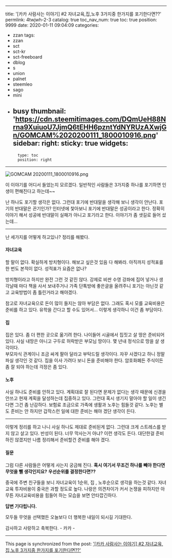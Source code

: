
---
title: '[카카 사람사는 이야기] #2  자녀교육,집,노후 3가지중  한가지를 포기한다면??'
permlink: 4twjwh-2-3
catalog: true
toc_nav_num: true
toc: true
position: 9999
date: 2020-01-11 09:04:09
categories:
- zzan
tags:
- zzan
- sct
- sct-kr
- sct-freeboard
- dblog
- s
- union
- palnet
- steemleo
- sago
- mini
- busy
thumbnail: 'https://cdn.steemitimages.com/DQmUeH88Nrna9XuiuoU7JjmQ6tEHH6pzntYdNYRUzAXwjGn/GOMCAM%2020200111_1800010916.png'
sidebar:
    right:
        sticky: true
widgets:
    -
        type: toc
        position: right
---


![GOMCAM 20200111_1800010916.png](https://cdn.steemitimages.com/DQmUeH88Nrna9XuiuoU7JjmQ6tEHH6pzntYdNYRUzAXwjGn/GOMCAM%2020200111_1800010916.png)


이 이야기를 어디서 들었는지 모르겠다. 
일반적인 사람들은 3가지중 하나를 포기하면 인생이
편해진다고 하는데~~

난 하나도 포기할 생각은 없다. 
그런대 포기에 반대말을 생각해 보니 생각이 안난다.
포기의 반대말은 끈기인가?
인터넷에 찿아보니 포기에 반대말은 성공이라고 한다. 
정확히 이야기 해서 성공에 반대말이 실패가 아니고 포기라고
한다.  이야기가 좀 샛길로 들어 섰는데...

---
난 세가지를 어떻게 하고있나? 정리를 해봤다.

#### 자녀교육
할 말이 없다.  확실하게 방치형이다. 
해보고 싶은것 있음 다 해봐라. 아직까지 성적표를
한 번도 본적이 없다.  성적표가 요즘은 없나?

방치형이라고 하지만 완전 그런 것 같진 않다. 
강제로 비싼 수영 강좌에 집어 넣거나 생각날때 마다
책을 사서 보내주거나 가족 단톡방에 좋은글을 올려주니
포기는 아닌것 같고 교육방법이 좀 틀린거라고 해야겠다.

참고로 자녀교육으로 돈이 많이 들지는 않아 부담은
없다.  그래도 혹시 모를 교육비용은 준비를 하고 있다. 
유학을 간다고 할 수도 있어서... 이렇게 생각하니
이건 좀 부담이다. 

#### 집
집은 있다.  좀 더 편한 곳으로 옮기려 한다. 
나이들어 시골에서 집짓고 살 땅은 준비되어 있다. 
사실 내땅은  아니고 구두로 허락받은 부모님 땅이다.
몇 년내 정식으로 땅을 살 생각이다.  
부모자식 관계이니 조금 싸게 팔아 달라고 부탁드릴 생각이다. 
자꾸 사겠다고 하니 정말 파실 생각인 것 같다. 
집을 이사 가려다 보니 돈을 준비해야 한다. 
암호화폐든 주식이든 좀 잘 되야 하는데 걱정은 좀 있다. 

#### 노후
사실 하나도 준비를 안하고 있다. 
계획대로 잘 된다면 문제가 없다는 생각 때문에 
신경을 안쓰고 현재 계획을 달성하는데 집중하고 있다. 
그런대 혹시 생기지 말아야 할 일이 생긴다면 그건 좀 
난감하다.  보험료 조금으로 가족에 생활과 노후는 힘들것 같다.
노후는 별도 준비는  안 하지만 갑작스런 일에 대한 준비는
해야 겠단 생각이 든다. 
 
---
이렇게 정리를 하고 나니 사실 하나도 제대로 준비된게
없다. 그런대 크게 스트레스를 받지 않고 살고 있다. 
반성이 된다. 너무 막사는거 아냐?  이런 생각도 든다. 
대단한걸 준비 하진 않겠지만 나름 정리해서 준비할건
준비를 해야 겠다. 

#### 질문
그럼 다른 사람들은 어떻게 사는지 궁금해 진다. 
**혹시 여기서  무조건 하나를 빼야 한다면 무엇을 뺄 생각인지요?**
**우선순위를 결정한다면??**

중국에 주변 친구들을 보니 
자녀교육이 1순위, 집 , 노후순으로 생각을 하는것 같다.
자녀교육  투자비용이 중국은 과할 정도로 높다. 
나랑은 의견차이가 커서 논쟁을 피하지만 아무튼 
자녀교육비용을 힘들어 하는 모습을 보면 안타깝긴하다. 


**답변 기다립니다.**

모두들 무엇을 선택했든 
오늘보다 더 행복한 내일이 되시길 기대한다.

감사하고 사랑하고 축복한다. - 카카 -

- - -

This page is synchronized from the post: ['[카카 사람사는 이야기] #2  자녀교육,집,노후 3가지중  한가지를 포기한다면??'](https://steemit.com/@kibumh/4twjwh-2-3)

